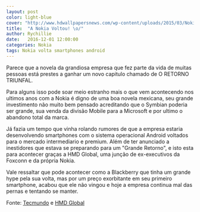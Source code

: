```yaml
---
layout: post
color: light-blue
cover: "http://www.hdwallpapersnews.com/wp-content/uploads/2015/03/Nokia-Logo-HD-Wallpapers.png"
title:  "A Nokia Voltou! \o/"
author: Rychillie
date:   2016-12-01 12:00:00
categories: Nokia
tags: Nokia volta smartphones android
---
```

Parece que a novela da grandiosa empresa que fez parte da vida de muitas pessoas está prestes a ganhar um novo capitulo chamado de O RETORNO TRIUNFAL.

Para alguns isso pode soar meio estranho mais o que vem acontecendo nos ultimos anos com a Nokia é digno de uma boa novela mexicana, seu grande investimento não muito bem pensado acreditando que o Symbian poderia ser grande, sua venda da divisão Mobile para a Microsoft e por ultimo o abandono total da marca.

Já fazia um tempo que vinha rolando rumores de que a empresa estaria desenvolvendo smartphones com o sistema operacional Android voltados para o mercado intermediario e premium. Além de ter anunciado a inestidores que estava se preparando para um "Grande Retorno", e isto esta para acontecer graças a HMD Global, uma junção de ex-executivos da Foxconn e da própria Nokia.

Vale ressaltar que pode acontecer como a Blackberry que tinha um grande hype pela sua volta, mas por um preço exorbitante em seu primeiro smartphone, acabou que ele não vingou e hoje a empresa continua mal das pernas e tentando se manter.

Fonte: <a href="https://www.tecmundo.com.br/nokia/112239-oficial-nokia-afirma-volta-2017-smartphones-android.htm">Tecmundo</a> e <a href="http://www.prnewswire.com/news-releases/hmd-global-enters-the-market-to-bring-new-nokia-branded-phones-to-consumers-603960466.html">HMD Global</a>

<script async src="//pagead2.googlesyndication.com/pagead/js/adsbygoogle.js"></script>
<!-- Final_texto_okgnow -->
<ins class="adsbygoogle"
     style="display:block"
     data-ad-client="ca-pub-7837358846130941"
     data-ad-slot="9265933715"
     data-ad-format="auto"></ins>
<script>
(adsbygoogle = window.adsbygoogle || []).push({});
</script>
